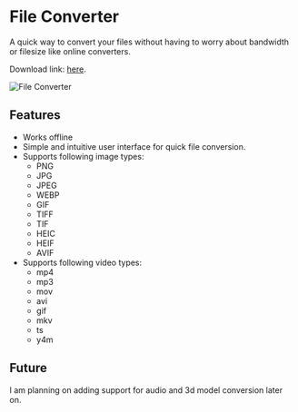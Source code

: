  # File Converter
A quick way to convert your files without having to worry about bandwidth or filesize like online converters.

Download link: [here](https://github.com/WashingMachine94/File-Converter/releases/tag/v0.1.1).

![File Converter](https://github.com/WashingMachine94/File-Converter/assets/77636779/eb1b51dd-6666-400e-b008-13fe2ce5d21a)

 ## Features
 * Works offline
 * Simple and intuitive user interface for quick file conversion.
 * Supports following image types:
     * PNG
     * JPG
     * JPEG
     * WEBP
     * GIF
     * TIFF
     * TIF
     * HEIC
     * HEIF
     * AVIF
 * Supports following video types:
   * mp4
   * mp3
   * mov
   * avi
   * gif
   * mkv
   * ts
   * y4m
 
## Future
I am planning on adding support for audio and 3d model conversion later on.
